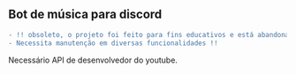 ## Bot de música para discord

```diff
- !! obsoleto, o projeto foi feito para fins educativos e está abandonado há muito tempo.
- Necessita manutenção em diversas funcionalidades !!
```

Necessário API de desenvolvedor do youtube.
